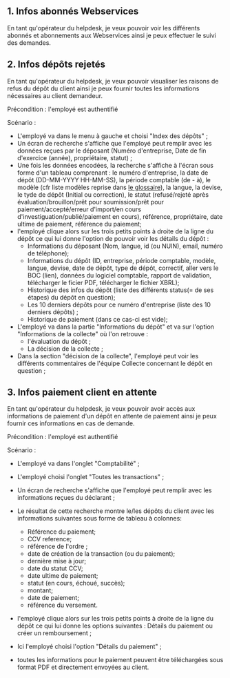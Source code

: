 ## 1. Infos abonnés Webservices ##
En tant qu'opérateur du helpdesk, je veux pouvoir voir les différents abonnés et abonnements aux Webservices ainsi je peux effectuer le suivi des demandes. 

## 2. Infos dépôts rejetés ##
En tant qu'opérateur du helpdesk, je veux pouvoir visualiser les raisons de refus du dépôt du client ainsi je peux fournir toutes les informations nécessaires au client demandeur.

Précondition : l'employé est authentifié

Scénario : 

-  L'employé va dans le menu à gauche et choisi "Index des dépôts" ;
- Un écran de recherche s'affiche que l'employé peut remplir avec les données reçues par le déposant (Numéro d'entreprise, Date de fin d'exercice (année), propriétaire, statut) ;
- Une fois les données encodées, la recherche s'affiche à l'écran sous forme d'un tableau comprenant : le numéro d'entreprise, la date de dépôt (DD-MM-YYYY HH-MM-SS), la période comptable (de - à), le modèle (cfr liste modèles reprise dans [le glossaire](7-0-glossaire.md)), la langue, la devise, le tyde de dépôt (Initial ou correction), le statut (refusé/rejeté après évaluation/brouillon/prêt pour soumission/prêt pour paiement/accepté/erreur d'import/en cours d'investiguation/publié/paiement en cours), référence, propriétaire, date ultime de paiement, référence du paiement; 
- l'employé clique alors sur les trois petits points à droite de la ligne du dépôt ce qui lui donne l'option de pouvoir voir les détails du dépôt :
  - Informations du déposant (Nom, langue, id (ou NUIN), email, numéro de téléphone);
  - Informations du dépôt (ID, entreprise, période comptable, modèle, langue, devise, date de dépôt, type de dépôt, correctif, aller vers le BOC (lien), données du logiciel comptable, rapport de validation, télécharger le ficier PDF, télécharger le fichier XBRL);
  - Historique  des infos du dépôt (liste des différents status(= de ses étapes) du dépôt en question);
  - Les 10 derniers dépôts pour ce numéro d'entreprise (liste des 10 derniers dépôts) ;
  - Historique de paiement (dans ce cas-ci est vide);
- L'employé va dans la partie "Informations du dépôt" et va sur l'option "Informations de la collecte" où l'on retrouve : 
  - l'évaluation du dépôt ;
  - La décision de la collecte ; 
- Dans la section "décision de la collecte", l'employé peut voir les différents commentaires de l'équipe Collecte concernant le dépôt en question ;


## 3. Infos paiement client en attente ##
En tant qu'opérateur du helpdesk, je veux pouvoir avoir accès aux informations de paiement d'un dépôt en attente de paiement ainsi je peux fournir ces informations en cas de demande. 

Précondition : l'employé est authentifié

Scénario : 

- L'employé va dans l'onglet "Comptabilité" ;
- L'employé choisi l'onglet "Toutes les transactions" ;
- Un écran de recherche s'affiche que l'employé peut remplir avec les informations reçues du déclarant ; 
- Le résultat de cette recherche montre le/les dépôts du client avec les informations suivantes sous forme de tableau à colonnes: 
   - Référence du paiement;
   - CCV reference;
   - référence de l'ordre ;
   - date de création de la transaction (ou du paiement);
   - dernière mise à jour;
   - date du statut CCV;
   - date ultime de paiement;
   - statut (en cours, échoué, succès);
   - montant;
   - date de paiement;
   - référence du versement.

- l'employé clique alors sur les trois petits points à droite de la ligne du dépôt ce qui lui donne les options suivantes : Détails du paiement ou créer un remboursement ;
- Ici l'employé choisi l'option "Détails du paiement" ;
- toutes les informations pour le paiement peuvent être téléchargées sous format PDF et directement envoyées au client.

